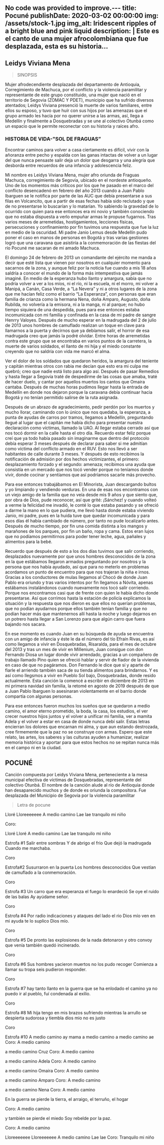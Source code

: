 No code was provided to improve.---
title: Pocuné
publishDate: 2020-03-02 00:00:00
img: /assets/stock-1.jpg
img_alt: Iridescent ripples of a bright blue and pink liquid
description: |
  Este es el canto de una mujer afrocolombiana que fue desplazada, esta es su historia...
---

## Leidys Viviana Mena

> SINOPSIS

Mujer afrodecendiente desplazada del departamento de Antioquia, Corregimiento de Machuca, por el conflicto y la violencia paramilitar y representante de este grupo constituido, una mujer que nació en el territorio de Segovia (ZOMAC Y PDET), municipio que ha sufrido diversos atentados; Leidys Viviana presenció la muerte de varios familiares, entre ellos su esposo, y tuvo que huír con sus hijos por las amenazas que el grupo armado les hacía por no querer unirse a las armas, así, llega a Medellín y finalmente a Dosquebradas y se une al colectivo Otunbá como un espacio que le permite reconectar con su historia y raíces afro.

### HISTORIA DE VIDA-"SOL DE FRAGUAS”

Encontrar caminos para volver a casa ciertamente es difícil, vivir con la añoranza entre pecho y espalda con las ganas intactas de volver a un lugar del que nunca pensaste salir deja un dolor que desgarra y una alegría que desborda entre recuerdos de una infancia y adolescencia feliz.

Mi nombre es Leidys Viviana Mena, mujer afro oriunda de Fraguas Machuca, corregimiento de Segovia, ubicado en el nordeste antioqueño.  Uno de los momentos más críticos por los que he pasado en el marco del conflicto desencadenó en febrero del año 2013 cuando a Juan Pablo Ibarguen se le notifica por parte de las AUC que debía presentarse a sus filas en Volcancito, que a partir de esas fechas había sido reclutado y que de no presentarse lo buscarían y lo matarían. Yo sabiendo la gravedad de lo ocurrido con quien para ese entonces era mi novio y también conociendo que no estaba dispuesta a verlo empuñar armas le propuse fugarnos. Tras varios meses de arremetidas, hostigamientos, lecciones físicas, persecuciones y confinamiento por fin tuvimos una respuesta que fue la luz en medio de la oscuridad. Mi padre Janio Lemus desde Medellín pudo poner el caso en manos de personas en Bogotá y tras varias gestiones logró que una caravana que asistiría a la conmemoración de las fiestas del río Pocuné me sacaran de mi amado Machuca.

El domingo 24 de febrero de 2013 un comandante del ejército me manda a decir que esté lista que vienen por nosotros en cualquier momento para sacarnos de la zona, y aunque feliz por la noticia fue cuando a mis 18 años saldría a conocer el mundo de la forma más intempestiva que jamás imaginé. En medio de la esperanza hubo llanto y amargura, sabía que no podría volver a ver a los míos, ni el río, ni la escuela, ni el morro, mi volver a Manipá, a Canán, Casa Verde, a “La Nevera” y ni a otros lugares de la zona que me hacían feliz como el barrio “La Esperanza”, con personas que eran familia de crianza como la hermana Nena, doña Amparo, Augusto, doña Rubilda, no volvería a la emisora, ni a la manga, ni al parque; no hubo tiempo siquiera de una despedida, pues para ese entonces estaba incomunicada con mi familia y confinada en la casa de mi padre de sangre Henrry Valoyes. Después de mucho esperar en la madrugada del 2 de julio de 2013 unos hombres de camuflado realizan un toque en clave para llamarnos a la puerta y decirnos que ya debíamos salir, el horror de esa madrugada creo que jamás la podré olvidar. Entre horas de arremetidas contra este grupo que se encontraba en varios puntos de la carretera, la muerte de varios soldados, el llanto de mi hija y el miedo constante creyendo que no saldría con vida me marcó el alma.

Ver el dolor de los soldados que quedaron heridos, la amargura del teniente y capitán mientras otros con rabia me decían que esto era mi culpa me quebró; creo que nadie está listo para algo así. Después de pasar Remedios y hasta llegar a Segovia traté de despedirme de las cosas que amaba, traté de hacer duelo, y cantar por aquellos muertos los cantos que Omaira cantaba. Después de muchas horas pudimos llegar hasta la entrada de Medellín en donde nos dejaron porque la caravana debía continuar hacia Bogotá y no tenían permitido salirse de la ruta asignada.

Después de un abrazo de agradecimiento, pedir perdón por los muertos y mucho llorar, caminando con lo único que nos quedaba, la esperanza, a punta de ayudas de carros por tramos, llegamos a Medellín, preguntando llegué al lugar que el capitán me había dicho para presentar nuestra declaración como víctimas, llamado la UAO. Al llegar estaba cerrado así que nos tocó dormir en la calle hasta el otro día. Recuerdo estar feliz porque creí que ya todo había pasado sin imaginarme que dentro del protocolo debía esperar 3 meses después de declarar para saber si me admitían como víctima del conflicto armado en el RUV. Esto nos llevó a ser habitantes de calle durante 3 meses. Y después de esto recibimos la notificación de admisión por dos hechos victimizantes, el primero: desplazamiento forzado y el segundo: amenaza; recibimos una ayuda que consistía en un mercado que nos tocó vender porque no teníamos donde vivir, donde cocinar y sentíamos que así podríamos sacarle más provecho.

Para ese entonces trabajábamos en El Minorista, Juan descargando bultos y yo limpiando y vendiendo verduras. En una de esas nos encontramos con un viejo amigo de la familia que no veía desde mis 9 años y que siento que, por obra de Dios, pude reconocer, así que grité: ¡Sánchez! y cuando volteó a verme la felicidad me invadió, le conté lo que estaba pasando y se ofreció a darme la mano en lo que pudiera, me llevó hasta donde estaba viviendo Janio, mi padre,  pues en la huida tuve que quedar incomunicada y para esos días él había cambiado de número, por tanto no pude localizarlo antes. Después de mucho tiempo, por fin una comida distinta a los mangos y marañones de los parques, por fin un baño, ropa y cama. Estos eran lujos que no podíamos permitirnos para poder tener leche, agua, pañales y alimentos para la bebé.

Recuerdo que después de esto a los dos días tuvimos que salir corriendo, desplazados nuevamente por que unos hombres desconocidos de la zona en la que estábamos llegaron armados preguntando por nosotros y la persona que nos había ayudado, así que para no meterlo en problemas acordamos un punto de encuentro para que nos trajeran la niña e irnos. Gracias a los conductores de mulas llegamos al Chocó de donde Juan Pablo era oriundo y tras varios intentos por fin llegamos a Nóvita, apenas estábamos instalándonos cuando nuevamente nos tocó salir corriendo. Porque nos encontramos casi que de frente con quien le había dicho donde presentarse. Así que corrimos hasta la estación de policía explicamos la situación y la respuesta que nos dieron es que ellos no querían problemas, que no podían ayudarnos porque ellos también tenían familia y que no podían hacer más que mantenernos allí hasta la noche y luego dejarnos en un potrero hasta llegar a San Lorenzo para que algún carro que fuera bajando nos sacara.

En ese momento es cuando Juan en su búsqueda de ayuda se encuentra con un amigo de infancia y éste le da el número del tío Efraín Rivas, es así como llegamos a vivir en Dosquebradas, Risaralda, para el mes de octubre del 2013 y tras un mes de vivir en Millenium, Juan consigue con don Fernando Diosa un lugar donde vivir arrendado, gracias a un compañero de trabajo llamado Pino quien se ofreció hablar y servir de fiador de la vivienda en caso de que no pagáramos. Don Fernando le dice que sí y aparte de fiarle el arriendo también saca de su tienda alimentos para brindarnos. Y es así como llegsmos a vivir en Pueblo Sol bajo, Dosquebradas, donde resido actualmente.
Esta canción la comencé a escribir en diciembre de 2013 en mi primera navidad sin familia, la retomé en agosto de 2019 después de que a Juan Pablo Ibarguen lo asesinaran violentamente en el barrio donde compartía con algunas personas.

Para ese entonces fueron muchos los sueños que se quedaron a medio camino, el amor eterno prometido, la boda, la casa, los estudios, el ver crecer nuestros hijos juntos y el volver a unificar mi familia, ver a mamita Adela y el volver a estar en casa de donde nunca debí salir.
Estas letras encierran los dolores que encarnan mi alma, y que aun estando destrozada, cree firmemente que la paz no se construye con armas. Espero que este relato, las artes, los saberes y las culturas ayuden a humanizar, realizar memoria histórica y aportar para que estos hechos no se repitan nunca más en el campo ni en la ciudad.

## POCUNÉ

Canción compuesta por Leidys Viviana Mena, perteneciente a la mesa municipal efectiva de víctimas de Dosquebradas, representante del colectivo Otunbá. El nombre de la canción alude al río de Antioquia donde han desaparecido muchos y de donde es oriunda la compositora. Fue desplazada del Municipio de Segovia por la violencia paramilitar

> Letra de pocune

Lloré
Lloreeeeeee
A medio camino
Lae lae
tranquilo mi niño

Coro:

Lloré
Lloré
A medio camino
Lae lae
tranquilo mi niño

Estrofa #1
Salir entre sombras
Y de abrigo el frio
Que dejó la madrugada
Cuando me marchaba.

Coro

Estrofa#2
Susurraron en la puerta
Los hombres desconocidos
Que vestían de camuflado 
a la conmemoración.

Coro


Estrofa #3
Un carro que era esperanza
 el fuego lo enardeció
Se oye el ruido de las balas
Ay ayúdame señor.

Coro

Estrofa #4
Por radio indicaciones
 y ataques del lado el rio
Dios mío ven en mi ayuda
 te lo suplico Dios mío.

Coro

Estrofa #5
De pronto las explosiones 
de la nada detonaron 
y otro convoy que venía
 también quedó incinerado.

Coro

Estrofa #6
Sus hombres yacieron muertos
 no los pudo recoger
Comienza a llamar su tropa
 seis pudieron responder.

Coro

Estrofa #7
hay tanto llanto en la guerra 
que se ha enlodado el camino
ya no puedo ir al pueblo, 
fuí condenada al exilio.

Coro

Estrofa #8
Mi hija tengo en mis brazos
sufriendo mientras la arrullo
se despierta sudorosa 
y tiembla dios mio no es justo

Coro



Estrofa #10
A medio camino ay mama
a medio camino
a medio camino ae
Coro: A medio camino

a medio camino Cruz
Coro: A medio camino

a medio camino Adela
Coro: A medio camino

a medio camino Omaira
Coro: A medio camino

a medio camino Amparo
Coro: A medio camino

a medio camino Nena
Coro: A medio camino

En la guerra se pierde la tierra, 
el arraigo, el terruño, el hogar

 Coro: A medio camino

 y también se pierde el miedo
Soy rebelde por la paz.

Coro: A medio camino

Lloreeeeeee
Lloreeeeeee
A medio camino
Lae lae
Coro: Tranquilo mi niño

